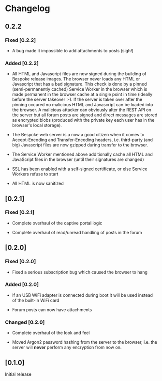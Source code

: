 # Changelog

## 0.2.2

### Fixed [0.2.2]

- A bug made it impossible to add attachments to posts (sigh!)

### Added [0.2.2]

- All HTML and Javascript files are now signed during the building of Bespoke
  release images. The browser never loads any HTML or Javascript that has a bad
  signature. This check is done by a pinned (semi-permanently cached) Service
  Worker in the browser which is made permanent in the browser cache at a single
  point in time (ideally before the server takeover :-). If the server is taken
  over after the pinning occured no malicious HTML and Javascript can be loaded
  into the browser. A malicious attacker can obviously alter the REST API on the
  server but all forum posts are signed and direct messages are stored as
  encrypted blobs (produced with the private key each user has in the browser's
  local storage).

- The Bespoke web server is a now a good citizen when it comes to
  Accept-Encoding and Transfer-Encoding headers, i.e. third-party (and big)
  Javascript files are now gzipped during transfer to the browser.

- The Service Worker mentioned above additionally cache all HTML and JavaScript
  files in the browser (until their signatures are changed)

- SSL has been enabled with a self-signed certificate, or else Service Workers
  refuse to start

- All HTML is now sanitized

## [0.2.1]

### Fixed [0.2.1]

- Complete overhaul of the captive portal logic

- Complete overhaul of read/unread handling of posts in the forum

## [0.2.0]

### Fixed [0.2.0]

- Fixed a serious subscription bug which caused the browser to hang

### Added [0.2.0]

- If an USB WiFi adapter is connected during boot it will be used
  instead of the built-in WiFi card

- Forum posts can now have attachments

### Changed [0.2.0]

- Complete overhaul of the look and feel

- Moved Argon2 password hashing from the server to the browser,
  i.e. the server will **never** perform any encryption from now on.

## [0.1.0]

Initial release
